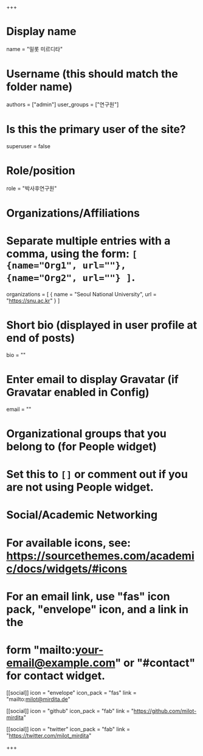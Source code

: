 +++

# Display name
name = "밀롯 미르디타"

# Username (this should match the folder name)
authors = ["admin"]
user_groups = ["연구원"]
# Is this the primary user of the site?
superuser = false

# Role/position
role = "박사후연구원"

# Organizations/Affiliations
#   Separate multiple entries with a comma, using the form: `[ {name="Org1", url=""}, {name="Org2", url=""} ]`.
organizations = [ { name = "Seoul National University", url = "https://snu.ac.kr" } ]

# Short bio (displayed in user profile at end of posts)
bio = ""

# Enter email to display Gravatar (if Gravatar enabled in Config)
email = ""


# Organizational groups that you belong to (for People widget)
#   Set this to `[]` or comment out if you are not using People widget.


# Social/Academic Networking
# For available icons, see: https://sourcethemes.com/academic/docs/widgets/#icons
#   For an email link, use "fas" icon pack, "envelope" icon, and a link in the
#   form "mailto:your-email@example.com" or "#contact" for contact widget.

[[social]]
  icon = "envelope"
  icon_pack = "fas"
  link = "mailto:milot@mirdita.de"

[[social]]
  icon = "github"
  icon_pack = "fab"
  link = "https://github.com/milot-mirdita"

[[social]]
  icon = "twitter"
  icon_pack = "fab"
  link = "https://twitter.com/milot_mirdita"

+++
